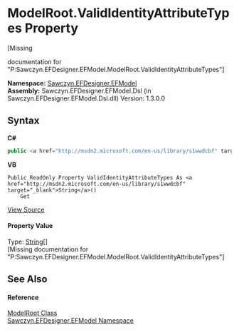 # ModelRoot.ValidIdentityAttributeTypes Property 
 

\[Missing <summary> documentation for "P:Sawczyn.EFDesigner.EFModel.ModelRoot.ValidIdentityAttributeTypes"\]

**Namespace:**&nbsp;<a href="N_Sawczyn_EFDesigner_EFModel">Sawczyn.EFDesigner.EFModel</a><br />**Assembly:**&nbsp;Sawczyn.EFDesigner.EFModel.Dsl (in Sawczyn.EFDesigner.EFModel.Dsl.dll) Version: 1.3.0.0

## Syntax

**C#**<br />
``` C#
public <a href="http://msdn2.microsoft.com/en-us/library/s1wwdcbf" target="_blank">string</a>[] ValidIdentityAttributeTypes { get; }
```

**VB**<br />
``` VB
Public ReadOnly Property ValidIdentityAttributeTypes As <a href="http://msdn2.microsoft.com/en-us/library/s1wwdcbf" target="_blank">String</a>()
	Get
```

<a href="https://github.com/msawczyn/EFDesigner/tree/master/src/Dsl/CustomCode/Partials/ModelRoot.cs#L225" title="View the source code">View Source</a><br />

#### Property Value
Type: <a href="http://msdn2.microsoft.com/en-us/library/s1wwdcbf" target="_blank">String</a>[]<br />\[Missing <value> documentation for "P:Sawczyn.EFDesigner.EFModel.ModelRoot.ValidIdentityAttributeTypes"\]

## See Also


#### Reference
<a href="T_Sawczyn_EFDesigner_EFModel_ModelRoot">ModelRoot Class</a><br /><a href="N_Sawczyn_EFDesigner_EFModel">Sawczyn.EFDesigner.EFModel Namespace</a><br />